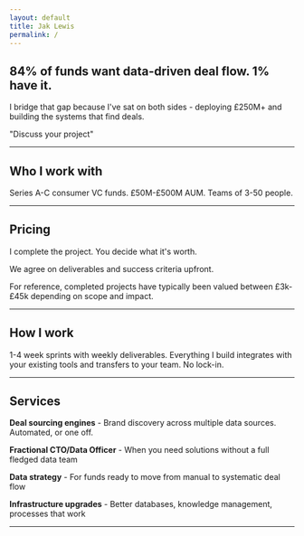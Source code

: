 ```yaml
---
layout: default
title: Jak Lewis
permalink: /
---
```

## 84% of funds want data-driven deal flow. 1% have it.

I bridge that gap because I've sat on both sides - deploying £250M+ and building the systems that find deals.

"Discuss your project" 

***
## Who I work with

Series A-C consumer VC funds. £50M-£500M AUM. Teams of 3-50 people.

***
## Pricing 

I complete the project. You decide what it's worth.

We agree on deliverables and success criteria upfront. 

For reference, completed projects have typically been valued between £3k-£45k depending on scope and impact.

***
## How I work 

1-4 week sprints with weekly deliverables. Everything I build integrates with your existing tools and transfers to your team. No lock-in.

***
## Services

**Deal sourcing engines** - Brand discovery across multiple data sources. Automated, or one off. 

**Fractional CTO/Data Officer** - When you need solutions without a full fledged data team

**Data strategy** - For funds ready to move from manual to systematic deal flow

**Infrastructure upgrades** - Better databases, knowledge management, processes that work 

***
